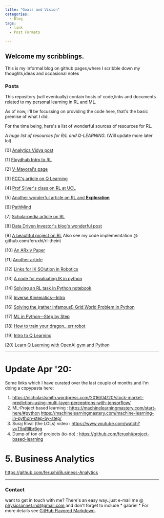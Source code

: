 ```yaml
---
title: "Goals and Vision"
categories:
  - Blog
tags:
  - link
  - Post Formats

---
```


## Welcome my scribblings.

This is my informal blog on github pages,where I scribble down my thoughts,ideas and occasional notes 

### Posts

This repository (will eventually) contain hosts of code,links and documents related to my personal learning in RL and ML.

As of now, I'll be focussing on providing the code here, that's the basic premise of what I did.

For the time being, here's a list of wonderful sources of resources for RL.

*A huge list of resources for R/L and Q-LEARNING.* (Will update more later lol)

[0] [Analytics Vidya post](https://www.analyticsvidhya.com/blog/2019/04/introduction-deep-q-learning-python/)

[1] [Floydhub Intro to RL](https://blog.floydhub.com/an-introduction-to-q-learning-reinforcement-learning/amp/)

[2] [V-Mayoral's page](https://vmayoral.github.io/)

[3] [FCC's article on Q Learning](https://medium.com/free-code-camp/an-introduction-to-q-learning-reinforcement-learning-14ac0b4493cc)

[4] [Prof Silver's class on RL at UCL](http://www0.cs.ucl.ac.uk/staff/d.silver/web/Teaching.html)

[5] [Another wonderful article on RL and **Exploration**](https://studywolf.wordpress.com/2012/11/25/reinforcement-learning-q-learning-and-exploration/)

[6] [PathMind](https://pathmind.com/wiki/deep-reinforcement-learning)

[7] [Scholarpedia article on RL](http://www.scholarpedia.org/article/Reinforcement_learning)

[8] [Data Driven Investor's blog's wonderful post](https://medium.com/datadriveninvestor/training-a-robotic-arm-to-do-human-like-tasks-using-rl-8d3106c87aaf)

[9] [A beautiful project on RL](https://blog.floydhub.com/robotic-arm-control-deep-reinforcement-learning/) Also see my code implememtation @ github.com/feruxhi/rl-theint

[10] [An ARxiv Paper](https://arxiv.org/abs/1509.02971)

[11] [Another article](https://www.google.com/amp/s/blog.floydhub.com/robotic-arm-control-deep-reinforcement-learning/amp/)

[12] [Links for IK SOlution in Robotics](https://www.google.com/search?q=inverse+kinematics+2+link+arm+python&sa=X&ved=2ahUKEwif5e_y4cDmAhUMXisKHWmnABoQ1QIwCnoECA4QCA&biw=360&bih=592)

[13] [A code for evaluating IK in python](https://github.com/RationalAsh/invkin/blob/master/invkin.py)

[14] [Solving an RL task in Python notebook](https://towardsdatascience.com/reinforcement-learning-from-scratch-designing-and-solving-a-task-all-within-a-python-notebook-48c40021da4)

[15] [Inverse Kinematics--Intro](http://faculty.salina.k-state.edu/tim/robotics_sg/Arm_robots/inverseKin.html)

[16] [Solving the (rather infamous!) Grid World Problem in Python](https://towardsdatascience.com/reinforcement-learning-implement-grid-world-from-scratch-c5963765ebff)

[17] [ML in Python--Step by Step](https://machinelearningmastery.com/machine-learning-in-python-step-by-step/)

[18] [How to train your dragon...err robot](https://towardsdatascience.com/rl-train-the-robotic-arm-to-reach-a-ball-part-01-1cecd2e1cfb8)

[19] [Intro to Q Learning](https://www.freecodecamp.org/news/an-introduction-to-q-learning-reinforcement-learning-14ac0b4493cc/amp/)

[20] [Learn Q Laerning with OpenAI gym and Python](https://www.learndatasci.com/tutorials/reinforcement-q-learning-scratch-python-openai-gym/)

--------------------------------------------------
# Update Apr '20:

Some links which I have curated over the last couple of months,and I'm doing a copypasta here:
1. https://nicholastsmith.wordpress.com/2016/04/20/stock-market-prediction-using-multi-layer-perceptrons-with-tensorflow/
2. ML-Project based learning : https://machinelearningmastery.com/start-here/#python
                               https://machinelearningmastery.com/machine-learning-in-python-step-by-step/
3. Suraj Rival (the LOLs) video : https://www.youtube.com/watch?v=T5pRlIbr6gg
4. Dump of ton of projects (to-do) : https://github.com/feruxhi/project-based-learning 
# 5. Business Analytics 
https://github.com/feruxhi/Business-Analytics

----------------------------------------------------
### Contact

want to get in touch with me? There's an easy way..just e-mail me @ physicsonnet.ind@gmail.com,and don't forget to include * gabriel *
For more details see [GitHub Flavored Markdown](https://guides.github.com/features/mastering-markdown/).

